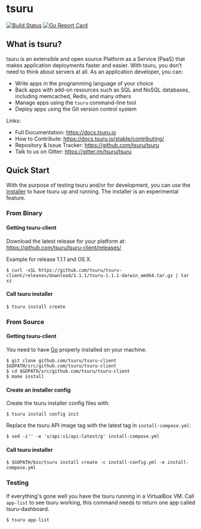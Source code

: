# tsuru

[![Build Status](https://travis-ci.org/tsuru/tsuru.svg?branch=master)](https://travis-ci.org/tsuru/tsuru)
[![Go Report Card](https://goreportcard.com/badge/github.com/tsuru/tsuru)](https://goreportcard.com/report/github.com/tsuru/tsuru)

## What is tsuru?

tsuru is an extensible and open source Platform as a Service (PaaS) that makes application deployments faster and easier.
With tsuru, you don’t need to think about servers at all. As an application developer, you can:
- Write apps in the programming language of your choice
- Back apps with add-on resources such as SQL and NoSQL databases, including memcached, Redis, and many others
- Manage apps using the `tsuru` command-line tool
- Deploy apps using the Git version control system

Links:

- Full Documentation: https://docs.tsuru.io
- How to Contribute: https://docs.tsuru.io/stable/contributing/
- Repository & Issue Tracker: https://github.com/tsuru/tsuru
- Talk to us on Gitter: https://gitter.im/tsuru/tsuru

## Quick Start

With the purpose of testing tsuru and/or for development, you can use the [installer](https://docs.tsuru.io/stable/installing/using-tsuru-installer.html) to have tsuru up and running. The installer is an experimental feature.

### From Binary

#### Getting tsuru-client

Download the latest release for your platform at: https://github.com/tsuru/tsuru-client/releases/

Example for release 1.1.1 and OS X.

```
$ curl -sSL https://github.com/tsuru/tsuru-client/releases/download/1.1.1/tsuru-1.1.1-darwin_amd64.tar.gz | tar xz
```

#### Call tsuru installer

```
$ tsuru install create
```

### From Source

#### Getting tsuru-client

You need to have [Go](https://golang.org/doc/install) properly installed on your machine.

```
$ git clone github.com/tsuru/tsuru-client $GOPATH/src/github.com/tsuru/tsuru-client
$ cd $GOPATH/src/github.com/tsuru/tsuru-client
$ make install
```

#### Create an installer config

Create the tsuru installer config files with:

```
$ tsuru install config init
```

Replace the tsuru API image tag with the latest tag in `install-compose.yml`:

```
$ sed -i'' -e 's/api:v1/api:latest/g' install-compose.yml
```

#### Call tsuru installer

```
$ $GOPATH/bin/tsuru install create -c install-config.yml -e install-compose.yml
```

### Testing

If everything's gone well you have the tsuru running in a VirtualBox VM.
Call `app-list` to see tsuru working, this command needs to return one app called tsuru-dashboard.

```
$ tsuru app-list
```
